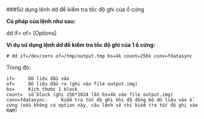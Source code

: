 ###Sử dụng lệnh dd để kiểm tra tốc độ ghi của ổ cứng

**Cú pháp của lệnh như sau:**

dd  if=<source file name> of=<target file name> [Options] 

**Ví dụ sử dụng lệnh dd để kiểm tra tốc độ ghi của 1 ổ cứng:**

`# dd if=/dev/zero of=/tmp/output.tmp bs=4k count=256k conv=fdatasync`

Trong đó:

```
if= 	Dữ liệu đầu vào
of=		Dữ liệu đầu ra (ghi vào file output.img)
bs=		Kích thước 1 block
count=  số block (ghi 256*1024 lần bs=4k vào file output.img)
conv=fdatasync: 	Kiểm tra tốc độ ghi khi đã đồng bộ dữ liệu vào ổ cứng (nếu không có option này, câu lệnh sẽ chỉ kiểm tra tốc độ ghi vào RAM)
```

